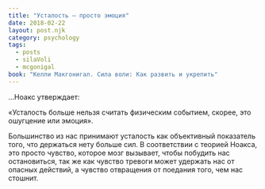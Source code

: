 ```yaml
---
title: "Усталость – просто эмоция"
date: 2018-02-22
layout: post.njk
category: psychology
tags:
  - posts
  - silaVoli
  - mcgonigal
book: "Келли Макгонигал. Сила воли: Как развить и укрепить"
---
```


…Ноакс утверждает:

«Усталость больше нельзя считать физическим событием, скорее, это ошугцение или эмоция».

Большинство из нас принимают усталость как объективный показатель того, что держаться нету больше сил. В соответствии с теорией Ноакса, это просто чувство, которое мозг вызывает, чтобы побудить нас остановиться, так же как чувство тревоги может удержать нас от опасных действий, а чувство отвращения от поедания того, чем нас стошнит.
